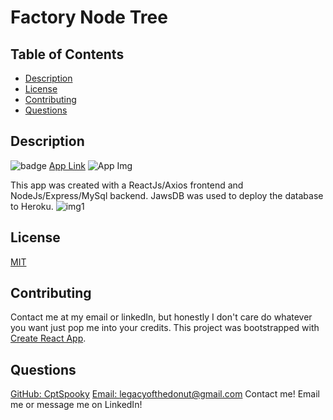 # Factory Node Tree

 ## Table of Contents
  - [Description](#Description)
  - [License](#License)
  - [Contributing](#Contributing)
  - [Questions](#Questions)

  ## Description
  ![badge](https://img.shields.io/badge/License-MIT-yellow.svg)
  [App Link](https://pure-forest-64023.herokuapp.com/)
  ![App Img](https://user-images.githubusercontent.com/66426144/98880510-e653be00-2455-11eb-8f51-fab51b3157b4.png)

  This app was created with a ReactJs/Axios frontend and NodeJs/Express/MySql backend. JawsDB was used to deploy the database to Heroku.
  ![img1](https://user-images.githubusercontent.com/66426144/98880560-04212300-2456-11eb-8ac4-25b487f14f64.png) 

  ## License
  [MIT](https://opensource.org/licenses/MIT)

  ## Contributing
  Contact me at my email or linkedIn, but honestly I don't care do whatever you want just pop me into your credits. 
  This project was bootstrapped with [Create React App](https://github.com/facebook/create-react-app).


  ## Questions
  [GitHub: CptSpooky](https://github.com/CptSpooky)
  [Email: legacyofthedonut@gmail.com](legacyofthedonut@gmail.com)
  Contact me! Email me or message me on LinkedIn!
